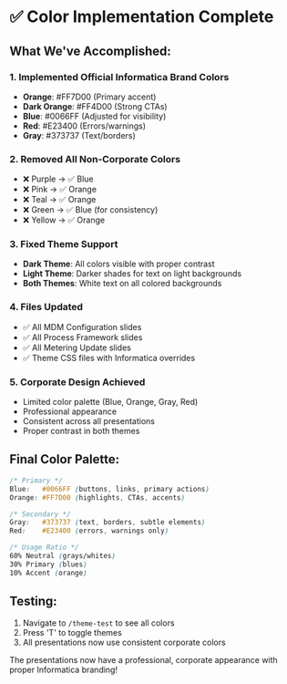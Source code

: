 # ✅ Color Implementation Complete

## What We've Accomplished:

### 1. **Implemented Official Informatica Brand Colors**
- **Orange**: #FF7D00 (Primary accent)
- **Dark Orange**: #FF4D00 (Strong CTAs)  
- **Blue**: #0066FF (Adjusted for visibility)
- **Red**: #E23400 (Errors/warnings)
- **Gray**: #373737 (Text/borders)

### 2. **Removed All Non-Corporate Colors**
- ❌ Purple → ✅ Blue
- ❌ Pink → ✅ Orange
- ❌ Teal → ✅ Orange
- ❌ Green → ✅ Blue (for consistency)
- ❌ Yellow → ✅ Orange

### 3. **Fixed Theme Support**
- **Dark Theme**: All colors visible with proper contrast
- **Light Theme**: Darker shades for text on light backgrounds
- **Both Themes**: White text on all colored backgrounds

### 4. **Files Updated**
- ✅ All MDM Configuration slides
- ✅ All Process Framework slides  
- ✅ All Metering Update slides
- ✅ Theme CSS files with Informatica overrides

### 5. **Corporate Design Achieved**
- Limited color palette (Blue, Orange, Gray, Red)
- Professional appearance
- Consistent across all presentations
- Proper contrast in both themes

## Final Color Palette:

```css
/* Primary */
Blue:   #0066FF (buttons, links, primary actions)
Orange: #FF7D00 (highlights, CTAs, accents)

/* Secondary */
Gray:   #373737 (text, borders, subtle elements)
Red:    #E23400 (errors, warnings only)

/* Usage Ratio */
60% Neutral (grays/whites)
30% Primary (blues)
10% Accent (orange)
```

## Testing:
1. Navigate to `/theme-test` to see all colors
2. Press 'T' to toggle themes
3. All presentations now use consistent corporate colors

The presentations now have a professional, corporate appearance with proper Informatica branding!